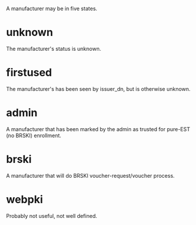 
A manufacturer may be in five states.

unknown
=======

The manufacturer's status is unknown.

firstused
=========

The manufacturer's has been seen by issuer_dn, but is otherwise unknown.

admin
=====

A manufacturer that has been marked by the admin as trusted for pure-EST
(no BRSKI) enrollment.

brski
=====

A manufacturer that will do BRSKI voucher-request/voucher process.

webpki
======

Probably not useful, not well defined.
